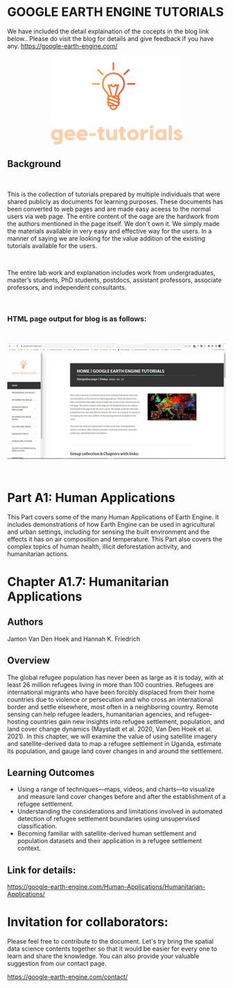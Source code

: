 # GOOGLE EARTH ENGINE TUTORIALS

We have included the detail explaination of the cocepts in the blog link below.. Please do visit the blog for details and give feedback if you have any.
https://google-earth-engine.com/

<p align="center">
    <img src = '../../../logo.png' class="center">
</p>


## Background
<br>

This is the collection of tutorials prepared by multiple individuals that were shared publicly as documents for learning purposes. These documents has been converted to web pages and are made easy aceess to the normal users via web page. The entire content of the oage are the hardwork from the authors mentioned in the page itself. We don't own it. We simply made the materials available in very easy and effective way for the users. In a manner of saying we are looking for the value addition of the existing tutorials available for the users.

<br>

The entire lab work and explanation includes work from undergraduates, master’s students, PhD students, postdocs, assistant professors, associate professors, and independent consultants.

<br>

### HTML page output for blog is as follows:
<br>
<p align="center">
    <img src = '../../../gee-tutorials.jpg' class="center">
</p>
<br>

# Part A1: Human Applications

This Part covers some of the many Human Applications of Earth Engine. It includes demonstrations of how Earth Engine can be used in agricultural and urban settings, including for sensing the built environment and the effects it has on air composition and temperature. This Part also covers the complex topics of human health, illicit deforestation activity, and humanitarian actions.

# Chapter A1.7: Humanitarian Applications

## Authors
Jamon Van Den Hoek and Hannah K. Friedrich



## Overview
The global refugee population has never been as large as it is today, with at least 26 million refugees living in more than 100 countries. Refugees are international migrants who have been forcibly displaced from their home countries due to violence or persecution and who cross an international border and settle elsewhere, most often in a neighboring country. Remote sensing can help refugee leaders, humanitarian agencies, and refugee-hosting countries gain new insights into refugee settlement, population, and land cover change dynamics (Maystadt et al. 2020, Van Den Hoek et al. 2021). In this chapter, we will examine the value of using satellite imagery and satellite-derived data to map a refugee settlement in Uganda, estimate its population, and gauge land cover changes in and around the settlement.


## Learning Outcomes
 - Using a range of techniques—maps, videos, and charts—to visualize and measure land cover changes before and after the establishment of a refugee settlement.
 - Understanding the considerations and limitations involved in automated detection of refugee settlement boundaries using unsupervised classification.
 - Becoming familiar with satellite-derived human settlement and population datasets and their application in a refugee settlement context.

## Link for details:
https://google-earth-engine.com/Human-Applications/Humanitarian-Applications/


# Invitation for collaborators:
Please feel free to contribute to the document. Let's try bring the spatial data science contents together so that it would be easier for every one to learn and share the knowledge. You can also provide your valuable suggestion from our contact page.

https://google-earth-engine.com/contact/
